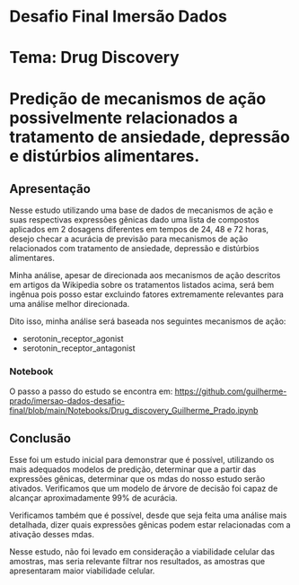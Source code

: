 
# Desafio Final Imersão Dados
# Tema: Drug Discovery
# Predição de mecanismos de ação possivelmente relacionados a tratamento de ansiedade, depressão e distúrbios alimentares.

## Apresentação 

Nesse estudo utilizando uma base de dados de mecanismos de ação e suas respectivas expressões gênicas dado uma lista de compostos aplicados em 2 dosagens diferentes em tempos de 24, 48 e 72 horas, desejo checar a acurácia de previsão para mecanismos de ação relacionados com tratamento de ansiedade, depressão e distúrbios alimentares.

Minha análise, apesar de direcionada aos mecanismos de ação descritos em artigos da Wikipedia sobre os tratamentos listados acima, será bem ingênua pois posso estar excluindo fatores extremamente relevantes para uma análise melhor direcionada.

Dito isso, minha análise será baseada nos seguintes mecanismos de ação:

* serotonin_receptor_agonist
* serotonin_receptor_antagonist

### Notebook
O passo a passo do estudo se encontra em: https://github.com/guilherme-prado/imersao-dados-desafio-final/blob/main/Notebooks/Drug_discovery_Guilherme_Prado.ipynb

## Conclusão
Esse foi um estudo inicial para demonstrar que é possível, utilizando os mais adequados modelos de predição, determinar que a partir das expressões gênicas, determinar que os mdas do nosso estudo serão ativados. Verificamos que um modelo de árvore de decisão foi capaz de alcançar aproximadamente 99% de acurácia.

Verificamos também que é possível, desde que seja feita uma análise mais detalhada, dizer quais expressões gênicas podem estar relacionadas com a ativação desses mdas.

Nesse estudo, não foi levado em consideração a viabilidade celular das amostras, mas seria relevante filtrar nos resultados, as amostras que apresentaram maior viabilidade celular.
